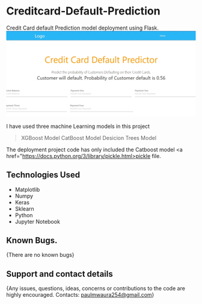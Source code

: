 # Creditcard-Default-Prediction
Credit Card default Prediction model deployment using Flask.
![Screenshot](credit_card.jpg)

I have used three machine Learning models in this project
> XGBoost Model
> CatBoost Model
> Desicion Trees Model

The deployment project code has only included the Catboost model <a href="https://docs.python.org/3/library/pickle.html>pickle file.</a>

## Technologies Used
* Matplotlib
* Numpy
* Keras
* Sklearn
* Python
* Jupyter Notebook

## Known Bugs.
{There are no known bugs}

## Support and contact details
{Any issues, questions, ideas, concerns or contributions to the code are highly encouraged. Contacts: paulmwaura254@gmail.com}
